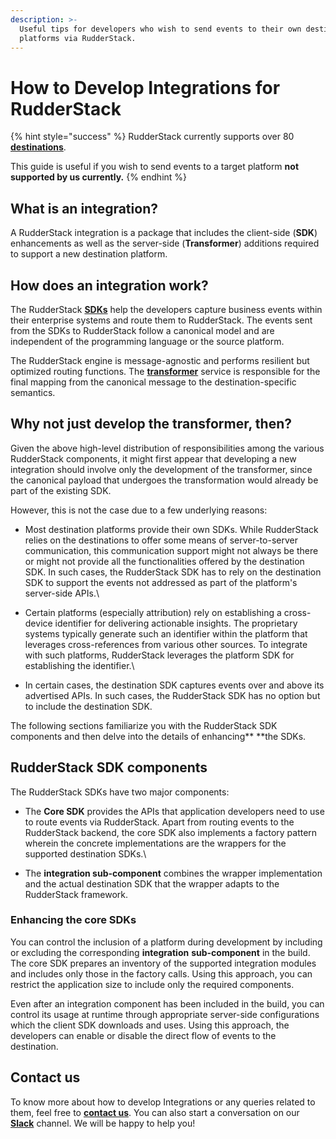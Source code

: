 ```yaml
---
description: >-
  Useful tips for developers who wish to send events to their own destination
  platforms via RudderStack.
---
```


# How to Develop Integrations for RudderStack

{% hint style="success" %}
RudderStack currently supports over 80 [**destinations**](../../destinations/).

This guide is useful if you wish to send events to a target platform **not supported by us currently.**
{% endhint %}

## What is an integration?

‌A RudderStack integration is a package that includes the client-side (**SDK**) enhancements as well as the server-side (**Transformer**) additions required to support a new destination platform. 

## How does an integration work?

The RudderStack [**SDKs**](../../stream-sources/rudderstack-sdk-integration-guides/) help the developers capture business events within their enterprise systems and route them to RudderStack. The events sent from the SDKs to RudderStack follow a canonical model and are independent of the programming language or the source platform. 

The RudderStack engine is message-agnostic and performs resilient but optimized routing functions. The [**transformer**](https://github.com/rudderlabs/rudder-transformer) service is responsible for the final mapping from the canonical message to the destination-specific semantics.

## Why not just develop the transformer, then?

Given the above high-level distribution of responsibilities among the various RudderStack components, it might first appear that developing a new integration should involve only the development of the transformer, since the canonical payload that undergoes the transformation would already be part of the existing SDK. 

However, this is not the case due to a few underlying reasons:

* Most destination platforms provide their own SDKs. While RudderStack relies on the destinations to offer some means of server-to-server communication, this communication support might not always be there or might not provide all the functionalities offered by the destination SDK. In such cases, the RudderStack SDK has to rely on the destination SDK to support the events not addressed as part of the platform's server-side APIs.\

* Certain platforms (especially attribution) rely on establishing a cross-device identifier for delivering actionable insights. The proprietary systems typically generate such an identifier within the platform that leverages cross-references from various other sources. To integrate with such platforms, RudderStack leverages the platform SDK for establishing the identifier.\

* In certain cases, the destination SDK captures events over and above its advertised APIs. In such cases, the RudderStack SDK has no option but to include the destination SDK.

‌The following sections familiarize you with the RudderStack SDK components and then delve into the details of enhancing** **the SDKs.

## RudderStack SDK components

The RudderStack SDKs have two major components‌:

* The **Core SDK** provides the APIs that application developers need to use to route events via RudderStack. Apart from routing events to the RudderStack backend, the core SDK also implements a factory pattern wherein the concrete implementations are the wrappers for the supported destination SDKs.\

* The **integration sub-component** combines the wrapper implementation and the actual destination SDK that the wrapper adapts to the RudderStack framework.

### Enhancing the core SDKs

You can control the inclusion of a platform during development by including or excluding the corresponding **integration** **sub-component** in the build. The core SDK prepares an inventory of the supported integration modules and includes only those in the factory calls. Using this approach, you can restrict the application size to include only the required components.

‌Even after an integration component has been included in the build, you can control its usage at runtime through appropriate server-side configurations which the client SDK downloads and uses. Using this approach, the developers can enable or disable the direct flow of events to the destination.

## Contact us <a href="docs-internal-guid-a89efda1-7fff-16e0-53f3-fc73af7d3e3a" id="docs-internal-guid-a89efda1-7fff-16e0-53f3-fc73af7d3e3a"></a>

To know more about how to develop Integrations or any queries related to them, feel free to [**contact us**](mailto:%20docs@rudderstack.com). You can also start a conversation on our [**Slack**](https://resources.rudderstack.com/join-rudderstack-slack) channel. We will be happy to help you!
